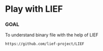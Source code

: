 Play with LIEF
===============================================

### GOAL

To understand binary file with the help of LIEF
```
https://github.com/lief-project/LIEF
```

